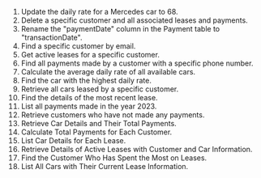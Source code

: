 1. Update the daily rate for a Mercedes car to 68. 
2. Delete a specific customer and all associated leases and payments. 
3. Rename the "paymentDate" column in the Payment table to "transactionDate". 
4. Find a specific customer by email. 
5. Get active leases for a specific customer. 
6. Find all payments made by a customer with a specific phone number. 
7. Calculate the average daily rate of all available cars. 
8. Find the car with the highest daily rate. 
9. Retrieve all cars leased by a specific customer. 
10. Find the details of the most recent lease. 
11. List all payments made in the year 2023. 
12. Retrieve customers who have not made any payments. 
13. Retrieve Car Details and Their Total Payments. 
14. Calculate Total Payments for Each Customer. 
15. List Car Details for Each Lease. 
16. Retrieve Details of Active Leases with Customer and Car Information. 
17. Find the Customer Who Has Spent the Most on Leases. 
18. List All Cars with Their Current Lease Information.

